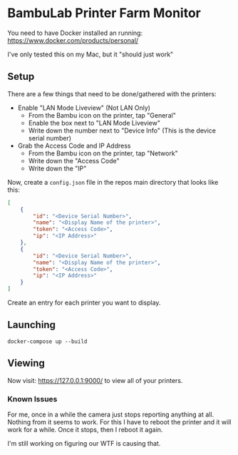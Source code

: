 # BambuLab Printer Farm Monitor

You need to have Docker installed an running: https://www.docker.com/products/personal/

I've only tested this on my Mac, but it "should just work"

## Setup

There are a few things that need to be done/gathered with the printers:

* Enable "LAN Mode Liveview" (Not LAN Only)
  * From the Bambu icon on the printer, tap "General"
  * Enable the box next to "LAN Mode Liveview"
  * Write down the number next to "Device Info" (This is the device serial number)
* Grab the Access Code and IP Address
  * From the Bambu icon on the printer, tap "Network"
  * Write down the "Access Code"
  * Write down the "IP"

Now, create a `config.json` file in the repos main directory that looks like this:

```json
[
    {
        "id": "<Device Serial Number>",
        "name": "<Display Name of the printer>",
        "token": "<Access Code>",
        "ip": "<IP Address>"
    },
    {
        "id": "<Device Serial Number>",
        "name": "<Display Name of the printer>",
        "token": "<Access Code>",
        "ip": "<IP Address>"
    }
]
```

Create an entry for each printer you want to display.

## Launching

    docker-compose up --build

## Viewing

Now visit: https://127.0.0.1:9000/ to view all of your printers.

### Known Issues

For me, once in a while the camera just stops reporting anything at all. Nothing from it seems to work. For this
I have to reboot the printer and it will work for a while. Once it stops, then I reboot it again.

I'm still working on figuring our WTF is causing that.
